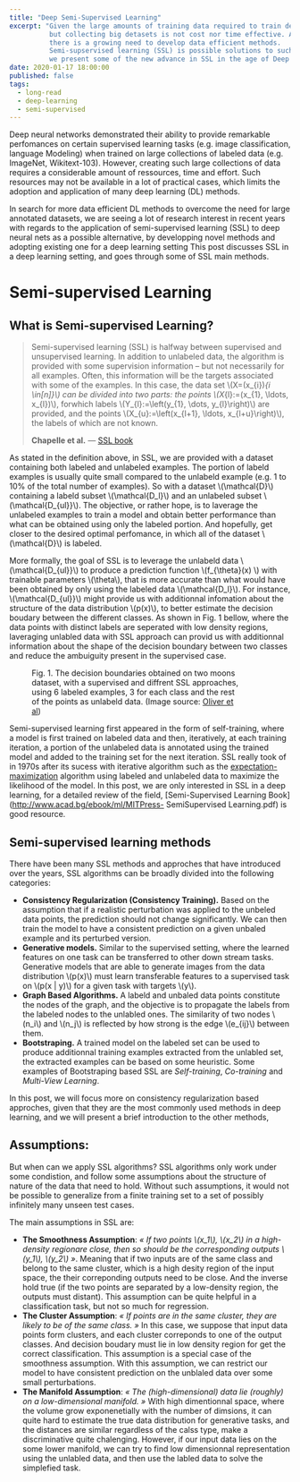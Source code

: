 ```yaml
---
title: "Deep Semi-Supervised Learning"
excerpt: "Given the large amounts of training data required to train deep nets,
          but collecting big detasets is not cost nor time effective. As a result 
          there is a growing need to develop data efficient methods.
          Semi-supservised learning (SSL) is possible solutions to such hurdles. In this blog post
          we present some of the new advance in SSL in the age of Deep Learning."
date: 2020-01-17 18:00:00
published: false
tags: 
  - long-read
  - deep-learning
  - semi-supervised
---
```


Deep neural networks demonstrated their ability to provide 
remarkable perfomances on certain supervised learning tasks (e.g. image classification, language Modeling) when trained on
large collections of labeled data (e.g. ImageNet, Wikitext-103). However,
creating such large collections of data requires a considerable amount of ressources, time and effort. Such resources may not be available in a lot of practical cases,
which limits the adoption and application of many deep learning (DL) methods.

In search for more data efficient DL methods to overcome the need for large
annotated datasets, we are seeing a lot
of research interest in recent years with regards to the application of semi-supervised learning (SSL) to deep neural nets as a possible alternative,
by developping novel methods and adopting existing one for a
deep learning setting
This post discusses SSL in a deep learning setting, and goes through some of SSL main methods.

# Semi-supervised Learning

## What is Semi-supervised Learning?

> Semi-supervised learning (SSL) is halfway between supervised and unsupervised learning.
In addition to unlabeled data, the algorithm is provided with some supervision
information – but not necessarily for all examples. Often, this information will
be the targets associated with some of the examples. In this case, the data set
\\(X=(x_{i})_{i \in[n]}\\) can be divided into two parts: the points
\\(X_{l}:=(x_{1}, \ldots, x_{l})\\), forwhich labels
\\(Y_{l}:=\left(y_{1}, \dots, y_{l}\right)\\) are provided, and the points
\\(X_{u}:=\left(x_{l+1}, \ldots, x_{l+u}\right)\\), the labels of which are
not known.
> <footer><strong>Chapelle et al.</strong> &mdash;
> <a href="http://www.acad.bg/ebook/ml/MITPress- SemiSupervised Learning.pdf">SSL book</a> 
> </footer>

As stated in the definition above, in SSL, we are provided with a dataset containing both
labeled and unlabeled examples. The portion of labeld examples is usually quite small
compared to the unlabeld example (e.g. 1 to 10% of the total number of examples). So with a
dataset \\(\mathcal{D}\\) containing a labeld subset \\(\mathcal{D_l}\\) and an unlabeled subset
\\(\mathcal{D_{ul}}\\). The objective, or rather hope, is to laverage the unlabeled
examples to train a model and obtain better performance than what can be obtained using only the
labeled portion. And hopefully, get closer to the desired optimal perfomance, in which
all of the dataset \\(\mathcal{D}\\) is labeled.

More formally, the goal of SSL is to
leverage the unlabeld data \\(\mathcal{D_{ul}}\\) to produce a prediction function
\\(f_{\theta}(x) \\) with trainable parameters \\(\theta\\), that is more accurate than what would have been obtained by only using the labeled data \\(\mathcal{D_l}\\).
For instance, \\(\mathcal{D_{ul}}\\) might provide us with additionnal infomation about the structure of the data distribution \\(p(x)\\), to better estimate the decision boudary
between the different classes. As shown in Fig. 1 bellow, where the data points with distinct labels are seperated with low density regions, laveraging unlabled data with SSL approach can provid us with additionnal information about the shape of the decision boundary between two classes and reduce the ambuiguity present in the supervised case.

<figure style="width: 75%" class="align-center">
  <img src="{{ 'images/SSL/cluster_ssl.png' | absolute_url }}" alt="">
  <figcaption>Fig. 1. The decision boundaries obtained on two moons dataset, with a supervised and diffrent SSL approaches, using 6 labeled examples, 3 for each class and the rest of the points as unlabeld data. (Image source: <a href="https://arxiv.org/abs/1804.09170">Oliver et al</a>)
  </figcaption>
</figure>

Semi-supervised learning first appeared in the form of self-training, where a model is  first trained on labeled data and then, iteratively, at each training iteration, a portion of the unlabeled data is annotated using the trained model and added to the training set for the next iteration. SSL really took of in 1970s after its sucess
with iterative algorithm such as the [expectation-maximization](https://en.wikipedia.org/wiki/Expectation–maximization_algorithm) algorithm using labeled and unlabeled
data to maximize the likelihood of the model. In this post, we are only interested in SSL in a deep learning, for a detailed review of the field, [Semi-Supervised Learning Book](http://www.acad.bg/ebook/ml/MITPress- SemiSupervised Learning.pdf) is good resource.

## Semi-supervised learning methods

There have been many SSL methods and approches that have introduced over the years, SSL algorithms can be broadly divided into the following categories:

- **Consistency Regularization (Consistency Training).** Based on the assumption that if a realistic perturbation was applied to the unbeled data points, the prediction should not change significantly. We can then train the model to have a consistent prediction on a given unbaled example and its perturbed version.
- **Generative models.** Similar to the supervised setting, where the learned features on one task can be transferred to other down stream tasks. Generative models that are able to generate images from the data distribution \\(p(x)\\) must learn transferable features to a supervised task on \\(p(x \| y)\\) for a given task with targets \\(y\\).
- **Graph Based Algorithms.** A labeld and unbaled data points constitute the nodes of the graph, and the objective is to propagate the labels from the labeled nodes to the unlabled ones. The similarity of two nodes \\(n_i\\) and \\(n_j\\) is reflected by how strong is the edge \\(e_{ij}\\) between them.
- **Bootstraping.** A trained model on the labeled set can be used to produce additionnal training examples extracted from the unlabled set, the extracted examples can be based on some heuristic. Some examples of Bootstraping based SSL are *Self-training*, *Co-training* and *Multi-View Learning*.

In this post, we will focus more on consistency regularization based approches, given that they are the most commonly used methods in deep learning, and we will present a brief introduction to the other methods, 

## Assumptions:

But when can we apply SSL algorithms? SSL algorithms only work under some condistion, and follow some assumptions about the structure of nature of the data that need to hold. Without such assumptions, it would not be possible to generalize from a finite training set to a set of possibly infinitely many unseen test cases.

The main assumptions in SSL are:
* **The Smoothness Assumption**: *« If two points \\(x_1\\), \\(x_2\\) in a high-density regionare close, then so should be the corresponding outputs \\(y_1\\), \\(y_2\\) »*. Meaning that if two inputs are of the same class and belong to the same cluster, which is a high desity region of the input space, the their correponding outputs need to be close. And the inverse hold true (if the two points are separated by a low-density region, the outputs must distant). This assumption can be quite helpful in a classification task, but not so much for regression.
* **The Cluster Assumption**: *« If points are in the same cluster, they are likely to be of the same class. »* In this case, we suppose that input data points form clusters, and each cluster correponds to one of the output classes. And  decision boudary must lie in low density region for get the correct classification. This assumption is a special case of the smoothness assumption. With this assumption, we can restrict our model to have consistent prediction on the unblaled data over some small perturbations.
* **The Manifold Assumption**: *« The (high-dimensional) data lie (roughly) on a low-dimensional manifold. »* With high dimentionnal space, where the volume grow exponenetially with the number of dimsions, it can quite hard to estimate the true data distribution for generative tasks, and the distances are similar regardless of the calss type, make a discriminative quite chalenging. However, if our input data lies on the some lower manifold, we can try to find low dimensionnal representation using the unlabled data, and then use the labled data to solve the simplefied task.